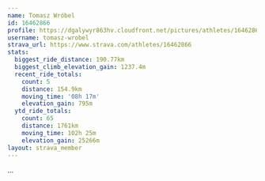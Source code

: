 ```yaml
---
name: Tomasz Wróbel
id: 16462866
profile: https://dgalywyr863hv.cloudfront.net/pictures/athletes/16462866/10169785/1/large.jpg
username: tomasz-wrobel
strava_url: https://www.strava.com/athletes/16462866
stats:
  biggest_ride_distance: 190.77km
  biggest_climb_elevation_gain: 1237.4m
  recent_ride_totals:
    count: 5
    distance: 154.9km
    moving_time: '08h 17m'
    elevation_gain: 795m
  ytd_ride_totals:
    count: 65
    distance: 1761km
    moving_time: 102h 25m
    elevation_gain: 25266m
layout: strava_member
--- 
```

...
